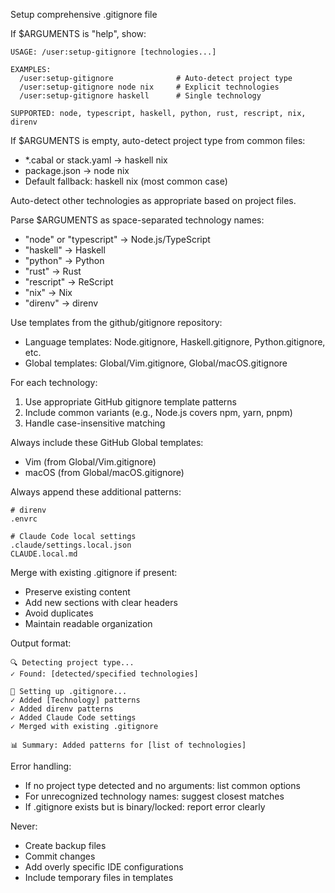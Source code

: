 Setup comprehensive .gitignore file

If $ARGUMENTS is "help", show:
```
USAGE: /user:setup-gitignore [technologies...]

EXAMPLES:
  /user:setup-gitignore              # Auto-detect project type
  /user:setup-gitignore node nix     # Explicit technologies
  /user:setup-gitignore haskell      # Single technology

SUPPORTED: node, typescript, haskell, python, rust, rescript, nix, direnv
```

If $ARGUMENTS is empty, auto-detect project type from common files:
- *.cabal or stack.yaml → haskell nix
- package.json → node nix  
- Default fallback: haskell nix (most common case)

Auto-detect other technologies as appropriate based on project files.

Parse $ARGUMENTS as space-separated technology names:
- "node" or "typescript" → Node.js/TypeScript
- "haskell" → Haskell
- "python" → Python  
- "rust" → Rust
- "rescript" → ReScript
- "nix" → Nix
- "direnv" → direnv

Use templates from the github/gitignore repository:
- Language templates: Node.gitignore, Haskell.gitignore, Python.gitignore, etc.
- Global templates: Global/Vim.gitignore, Global/macOS.gitignore

For each technology:
1. Use appropriate GitHub gitignore template patterns
2. Include common variants (e.g., Node.js covers npm, yarn, pnpm)
3. Handle case-insensitive matching

Always include these GitHub Global templates:
- Vim (from Global/Vim.gitignore)
- macOS (from Global/macOS.gitignore) 

Always append these additional patterns:
```
# direnv
.envrc

# Claude Code local settings
.claude/settings.local.json
CLAUDE.local.md
```

Merge with existing .gitignore if present:
- Preserve existing content
- Add new sections with clear headers
- Avoid duplicates
- Maintain readable organization

Output format:
```
🔍 Detecting project type...
✓ Found: [detected/specified technologies]

📝 Setting up .gitignore...
✓ Added [Technology] patterns
✓ Added direnv patterns  
✓ Added Claude Code settings
✓ Merged with existing .gitignore

📊 Summary: Added patterns for [list of technologies]
```

Error handling:
- If no project type detected and no arguments: list common options
- For unrecognized technology names: suggest closest matches
- If .gitignore exists but is binary/locked: report error clearly

Never:
- Create backup files
- Commit changes  
- Add overly specific IDE configurations
- Include temporary files in templates
